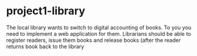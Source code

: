 # project1-library
The local library wants to switch to digital accounting of books. To you you need to implement a web application for them. Librarians should be able to register readers, issue them books and release books (after the reader returns book back to the library
